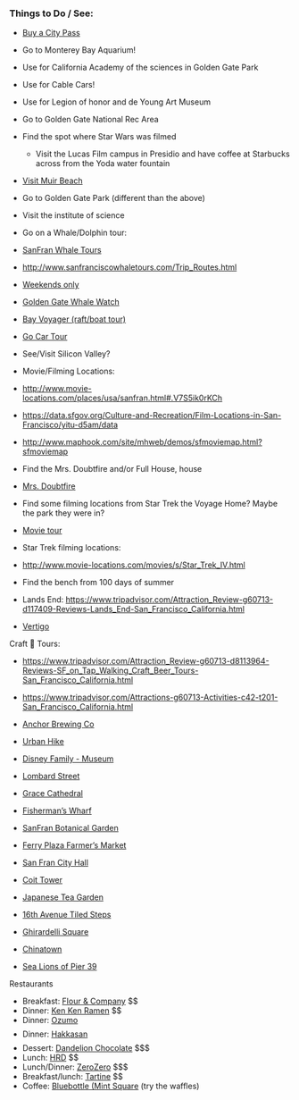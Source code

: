 ### Things to Do / See:

- [Buy a City Pass](https://www.tripadvisor.com/AttractionProductDetail?product=2640SFO_TR&d=527436&aidSuffix=xsell&partner=Viator)
 - Go to Monterey Bay Aquarium!
 - Use for California Academy of the sciences in Golden Gate Park
 - Use for Cable Cars!
 - Use for Legion of honor and de Young Art Museum

- Go to Golden Gate National Rec Area
- Find the spot where Star Wars was filmed
  - Visit the Lucas Film campus in Presidio and have coffee at Starbucks across from the Yoda water fountain
- [Visit Muir Beach](https://www.tripadvisor.com/AttractionProductDetail?product=2660SFOMUI1&d=124638&aidSuffix=xsell&partner=Viator) 
- Go to Golden Gate Park (different than the above)
- Visit the institute of science
- Go on a Whale/Dolphin tour:
 - [SanFran Whale Tours](http://www.sanfranciscowhaletours.com/)
  - http://www.sanfranciscowhaletours.com/Trip_Routes.html
 - [Weekends only](http://www.oceanicsociety.org/whale-watching/farallons)
 - [Golden Gate Whale Watch](https://www.sfbaywhalewatching.com/about-us.html) 
 - [Bay Voyager (raft/boat tour)](https://www.tripadvisor.com/Attraction_Review-g60713-d3171289-Reviews-Bay_Voyager-San_Francisco_California.html) 

- [Go Car Tour](https://www.tripadvisor.com/AttractionProductDetail?product=3472GOCAR&d=562111&aidSuffix=xsell&partner=Viator) 

- See/Visit Silicon Valley?

- Movie/Filming Locations:
 - http://www.movie-locations.com/places/usa/sanfran.html#.V7S5ik0rKCh 
 - https://data.sfgov.org/Culture-and-Recreation/Film-Locations-in-San-Francisco/yitu-d5am/data
 - http://www.maphook.com/site/mhweb/demos/sfmoviemap.html?sfmoviemap 
 - Find the Mrs. Doubtfire and/or Full House, house
  - [Mrs. Doubtfire](http://www.movie-locations.com/movies/m/mrsdoubtfire.html#.V7S5rk0rKCg)
 - Find some filming locations from Star Trek the Voyage Home? Maybe the park they were in?
 - [Movie tour](https://www.tripadvisor.com/Attraction_Review-g60713-d797856-Reviews-San_Francisco_Movie_Tours-San_Francisco_California.html)
 - Star Trek filming locations:
  - http://www.movie-locations.com/movies/s/Star_Trek_IV.html 
  - Find the bench from 100 days of summer
  - Lands End: https://www.tripadvisor.com/Attraction_Review-g60713-d117409-Reviews-Lands_End-San_Francisco_California.html
  - [Vertigo](http://www.sfgate.com/entertainment/article/Vertigo-s-San-Francisco-locations-3277933.php)

Craft :beer: Tours: 
 - https://www.tripadvisor.com/Attraction_Review-g60713-d8113964-Reviews-SF_on_Tap_Walking_Craft_Beer_Tours-San_Francisco_California.html 
 - https://www.tripadvisor.com/Attractions-g60713-Activities-c42-t201-San_Francisco_California.html 
 - [Anchor Brewing Co](https://www.tripadvisor.com/Attraction_Review-g60713-d1009199-Reviews-Anchor_Brewing_Company-San_Francisco_California.html)

- [Urban Hike](https://www.tripadvisor.com/AttractionProductDetail?product=6032JUNGLE&d=105363&aidSuffix=xsell&partner=Viator)
- [Disney Family - Museum](https://www.tripadvisor.com/Attraction_Review-g60713-d1556974-Reviews-Walt_Disney_Family_Museum-San_Francisco_California.html)
- [Lombard Street](https://www.tripadvisor.com/Attraction_Review-g60713-d106232-Reviews-Lombard_Street-San_Francisco_California.html)
- [Grace Cathedral](https://www.tripadvisor.com/Attraction_Review-g60713-d116450-Reviews-Grace_Cathedral-San_Francisco_California.html)
- [Fisherman’s Wharf](https://www.tripadvisor.com/Attraction_Review-g60713-d108678-Reviews-Fisherman_s_Wharf-San_Francisco_California.html)
- [SanFran Botanical Garden](https://www.tripadvisor.com/Attraction_Review-g60713-d104952-Reviews-San_Francisco_Botanical_Garden-San_Francisco_California.html) 
- [Ferry Plaza Farmer’s Market](https://www.tripadvisor.com/Attraction_Review-g60713-d282299-Reviews-Ferry_Plaza_Farmer_s_Market-San_Francisco_California.html)
- [San Fran City Hall](https://www.tripadvisor.com/Attraction_Review-g60713-d144407-Reviews-San_Francisco_City_Hall-San_Francisco_California.html)
- [Coit Tower](https://www.tripadvisor.com/Attraction_Review-g60713-d104674-Reviews-Coit_Tower-San_Francisco_California.html)
- [Japanese Tea Garden](https://www.tripadvisor.com/Attraction_Review-g60713-d142415-Reviews-Japanese_Tea_Garden-San_Francisco_California.html)
- [16th Avenue Tiled Steps](https://www.tripadvisor.com/Attraction_Review-g60713-d3440316-Reviews-16th_Avenue_Tiled_Steps-San_Francisco_California.html)
- [Ghirardelli Square](https://www.tripadvisor.com/Attraction_Review-g60713-d104680-Reviews-Ghirardelli_Square-San_Francisco_California.html)
- [Chinatown](https://www.tripadvisor.com/Attraction_Review-g60713-d108679-Reviews-Chinatown-San_Francisco_California.html)
- [Sea Lions of Pier 39](https://www.tripadvisor.com/Attraction_Review-g60713-d6352219-Reviews-Sea_Lion_Center-San_Francisco_California.html)

Restaurants
- Breakfast: [Flour & Company](http://www.flourandco.com/) $$
- Dinner: [Ken Ken Ramen](https://foursquare.com/kenkenramen) $$
- Dinner: [Ozumo](https://www.yelp.com/biz/ozumo-san-francisco) $$$$
- Dinner: [Hakkasan](http://hakkasan.com/locations/hakkasan-san-francisco/) $$$$
- Dessert: [Dandelion Chocolate](https://www.dandelionchocolate.com/) $$$
- Lunch: [HRD](https://www.yelp.com/biz/hrd-san-francisco-4) $$
- Lunch/Dinner: [ZeroZero](http://www.zerozerosf.com/) $$$
- Breakfast/lunch: [Tartine](https://foursquare.com/v/tartine-bakery/42814b00f964a52002221fe3) $$
- Coffee: [Bluebottle (Mint Square](https://foursquare.com/v/blue-bottle-coffee/5579b87c498e975f3be98a1e) (try the waffles)
